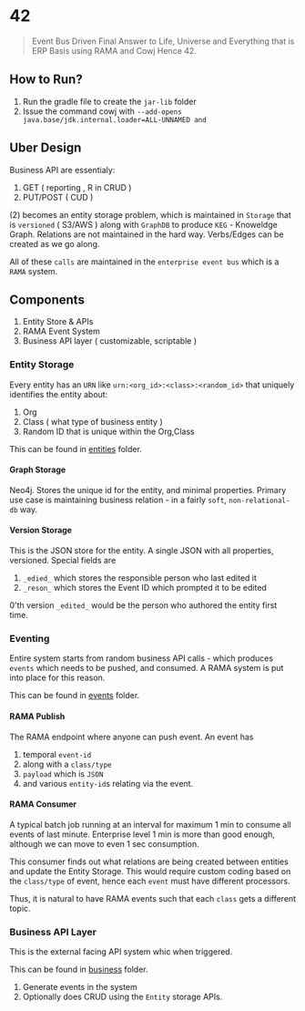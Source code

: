 # 42

> Event Bus Driven Final Answer to Life, Universe and Everything that is ERP Basis using RAMA and Cowj
Hence 42.

## How to Run?
1. Run the gradle file to create the `jar-lib` folder 
2. Issue the command cowj with ` --add-opens java.base/jdk.internal.loader=ALL-UNNAMED and ` 

## Uber Design 

Business API are essentialy:
1. GET ( reporting , R in CRUD ) 
2. PUT/POST ( CUD )

(2) becomes an entity storage problem, which is 
maintained in `Storage` that is `versioned` ( S3/AWS ) along with `GraphDB` to produce `KEG` - Knoweldge Graph.
Relations are not maintained in the hard way. Verbs/Edges can be created as we go along.

All of these `calls` are maintained in the `enterprise event bus` which is a `RAMA` system.

## Components 

1. Entity Store & APIs  
2. RAMA Event System 
3. Business API layer ( customizable, scriptable )

### Entity Storage 

Every entity has an `URN` like `urn:<org_id>:<class>:<random_id>` that uniquely identifies
the entity about:
1. Org
2. Class ( what type of business entity )
3. Random ID that is unique within the Org,Class  

This can be found in [entities](entities) folder.

#### Graph Storage 

Neo4j. Stores the unique id for the entity, and minimal properties.
Primary use case is maintaining business relation - in a fairly `soft`, `non-relational-db` way.

#### Version Storage

This is the JSON store for the entity. A single JSON with all properties, versioned.
Special fields are 

1. `_edied_` which stores the responsible person who last edited it
2. `_reson_` which stores the Event ID which prompted it to be edited

0'th version `_edited_` would be the person who authored the entity first time.

### Eventing 

Entire system starts from random business API calls - which produces `events` which needs to be pushed, 
and consumed. A RAMA system is put into place for this reason.

This can be found in [events](events) folder.

#### RAMA Publish

The RAMA endpoint where anyone can push event. 
An event has 
1.  temporal `event-id`
2. along with a `class/type` 
3.  `payload` which is `JSON`  
4. and various `entity-id`s relating via the event.


#### RAMA Consumer 

A typical batch job running at an interval for maximum 1 min to consume all events of last minute.
Enterprise level 1 min is more than good enough, although we can move to even 1 sec consumption.

This consumer finds out what relations are being created between entities and update the Entity Storage.
This would require custom coding based on the `class/type` of event, hence each `event` must have different processors.

Thus, it is natural to have RAMA events such that each `class` gets a different topic.

### Business API Layer
This is the external facing API system whic when triggered.

This can be found in [business](business) folder.


1. Generate events in the system
2. Optionally does CRUD using the `Entity` storage APIs.



